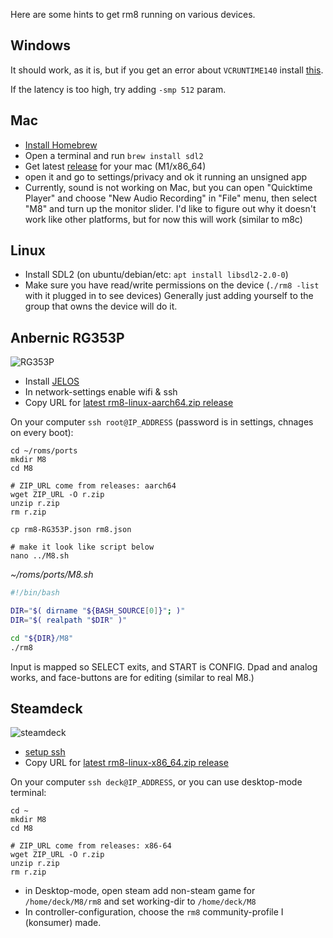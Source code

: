 Here are some hints to get rm8 running on various devices.

## Windows

It should work, as it is, but if you get an error about `VCRUNTIME140` install [this](https://www.microsoft.com/en-us/download/details.aspx?id=52685).

If the latency is too high, try adding `-smp 512` param.

## Mac

- [Install Homebrew](https://brew.sh/)
- Open a terminal and run `brew install sdl2`
- Get latest [release](https://github.com/konsumer/rm8/releases) for your mac (M1/x86_64)
- open it and go to settings/privacy and ok it running an unsigned app
- Currently, sound is not working on Mac, but you can open "Quicktime Player" and choose "New Audio Recording" in "File" menu, then select "M8" and turn up the monitor slider. I'd like to figure out why it doesn't work like other platforms, but for now this will work (similar to m8c)

## Linux

- Install SDL2 (on ubuntu/debian/etc: `apt install libsdl2-2.0-0`)
- Make sure you have read/write permissions on the device (`./rm8 -list` with it plugged in to see devices) Generally just adding yourself to the group that owns the device will do it.


## Anbernic RG353P

![RG353P](https://user-images.githubusercontent.com/83857/209609257-1da08aca-d8fa-48cc-98ed-e3e54d89136e.jpeg)

- Install [JELOS](https://github.com/JustEnoughLinuxOS/distribution)
- In network-settings enable wifi & ssh
- Copy URL for [latest rm8-linux-aarch64.zip release](https://github.com/konsumer/rm8/releases)

On your computer `ssh root@IP_ADDRESS` (password is in settings, chnages on every boot):

```
cd ~/roms/ports
mkdir M8
cd M8

# ZIP_URL come from releases: aarch64
wget ZIP_URL -O r.zip
unzip r.zip
rm r.zip

cp rm8-RG353P.json rm8.json

# make it look like script below
nano ../M8.sh
```

*~/roms/ports/M8.sh*
```sh
#!/bin/bash

DIR="$( dirname "${BASH_SOURCE[0]}"; )"
DIR="$( realpath "$DIR" )"

cd "${DIR}/M8"
./rm8
```

Input is mapped so SELECT exits, and START is CONFIG. Dpad and analog works, and face-buttons are for editing (similar to real M8.)


## Steamdeck

![steamdeck](https://user-images.githubusercontent.com/83857/209611069-7cf42ce3-7690-42ba-8d52-d511f68faf95.jpeg)

- [setup ssh](https://shendrick.net/Gaming/2022/05/30/sshonsteamdeck.html)
- Copy URL for [latest rm8-linux-x86_64.zip release](https://github.com/konsumer/rm8/releases)

On your computer `ssh deck@IP_ADDRESS`, or you can use desktop-mode terminal:

```
cd ~
mkdir M8
cd M8

# ZIP_URL come from releases: x86-64
wget ZIP_URL -O r.zip
unzip r.zip
rm r.zip
```

- in Desktop-mode, open steam add non-steam game for `/home/deck/M8/rm8` and set working-dir to `/home/deck/M8`
- In controller-configuration, choose the `rm8` community-profile I (konsumer) made.
